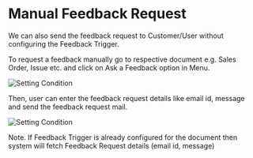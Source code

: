 # Manual Feedback Request

We can also send the feedback request to Customer/User without configuring the
Feedback Trigger.

To request a feedback manually go to respective document e.g. Sales Order, Issue etc.
and click on Ask a Feedback option in Menu.

<img class="screenshot" alt="Setting Condition" src="/docs/assets/img/setup/feedback/manual-feedback-request-option.png">

Then, user can enter the feedback request details like email id, message and send the
feedback request mail.

<img class="screenshot" alt="Setting Condition" src="/docs/assets/img/setup/feedback/manual-feedback-request.png">

Note. If Feedback Trigger is already configured for the document then system will fetch
Feedback Request details (email id, message)

